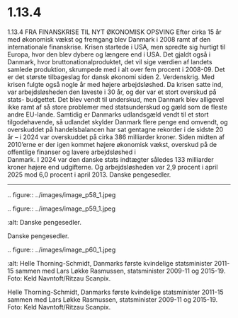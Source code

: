 # 1.13.4

1.13.4 
FRA FINANSKRISE TIL NYT ØKONOMISK OPSVING
Efter cirka 15 år med økonomisk vækst og fremgang blev Danmark i 2008 
ramt	af	den	internationale	finanskrise.	Krisen	startede	i	USA,	men	spredte	sig	
hurtigt til Europa, hvor den blev dybere og længere end i USA. Det gjaldt også i 
Danmark, hvor bruttonationalproduktet, det vil sige værdien af landets samlede 
produktion, skrumpede med i alt over fem procent i 2008-09. Det er det største 
tilbageslag for dansk økonomi siden 2. Verdenskrig.
Med krisen fulgte også nogle år med højere arbejdsløshed. Da krisen satte ind, 
var arbejdsløsheden den laveste i 30 år, og der var et stort overskud på stats-
budgettet. Det blev vendt til underskud, men Danmark blev alligevel ikke ramt af 
så	store	problemer	med	statsunderskud	og	gæld	som	de	fleste	andre	EU-lande.
Samtidig er Danmarks udlandsgæld vendt til et stort tilgodehavende, så udlandet 
skylder	Danmark	flere	penge	end	omvendt,	og	overskuddet	på	handelsbalancen	
har sat gentagne rekorder i de sidste 20 år – i 2024 var overskuddet på cirka 
386 milliarder kroner. Siden midten af 2010’erne er der igen kommet højere 
økonomisk	vækst,	overskud	på	de	offentlige	finanser	og	lavere	arbejdsløshed	i	
Danmark. I 2024 var den danske stats indtægter således 133 milliarder kroner 
højere end udgifterne. Og arbejdsløsheden var 2,9 procent i april 2025 mod 6,0 
procent i april 2013.
Danske pengesedler.


---

<!-- Figures extracted from nearby pages -->

.. figure:: ../images/image_p58_1.jpeg



.. figure:: ../images/image_p59_1.jpeg

   :alt: Danske pengesedler.

   Danske pengesedler.

.. figure:: ../images/image_p60_1.jpeg

   :alt: Helle Thorning-Schmidt, Danmarks første kvindelige statsminister 2011-15 sammen med Lars Løkke Rasmussen, statsminister 2009-11 og 2015-19.  Foto: Keld Navntoft/Ritzau Scanpix.

   Helle Thorning-Schmidt, Danmarks første kvindelige statsminister 2011-15 sammen med Lars Løkke Rasmussen, statsminister 2009-11 og 2015-19.  Foto: Keld Navntoft/Ritzau Scanpix.
